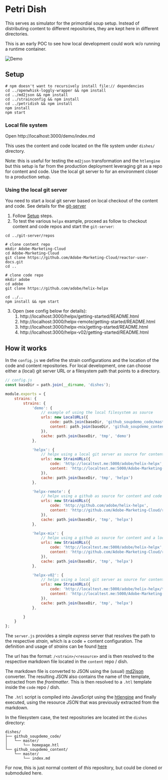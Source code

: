 Petri Dish
==========

This serves as simulator for the primordial soup setup. Instead of distributing content to different repositories, they are kept here in different directories.

This is an early POC to see how local development could work w/o running a runtime container.

![Demo](docs/demo.gif)

Setup
-----------

```
# npm doesn't want to recursively install file:// dependencies 
cd ../openwhisk-loggly-wrapper && npm install
cd ../md2json && npm install
cd ../strainconfig && npm install
cd ../petridish && npm install
npm install
npm start
```

### Local file system

Open http://localhost:3000/demo/index.md

This uses the content and code located on the file system under `dishes/` directory.

Note: this is useful for testing the `md2json` transformation and the `htlengine` but this setup is far from the production deployment leveraging git as a repo for content and code.
Use the local git server to for an environment closer to a production setup.

### Using the local git server

 You need to start a local git server based on local checkout of the content and code. See details for the [git-server](../git-server)

1. Follow [Setup](#Setup) steps.
2. To test the various `helpx` example, proceed as follow to checkout content and code repos and start the `git-server`:

```
cd ../git-server/repos

# clone content repo
mkdir Adobe-Marketing-Cloud
cd Adobe-Marketing-Cloud
git clone https://github.com/Adobe-Marketing-Cloud/reactor-user-docs.git
cd ..

# clone code repo
mkdir adobe
cd adobe
git clone https://github.com/adobe/helix-helpx

cd ../..
npm install && npm start
````

3. Open (see config below for details):
    1. http://localhost:3000/helpx/getting-started/README.html
    1. http://localhost:3000/helpx-remote/getting-started/README.html
    1. http://localhost:3000/helpx-mix/getting-started/README.html
    1. http://localhost:3000/helpx-v02/getting-started/README.html

How it works
------------

In the `config.js` we define the strain configurations and the location of the code and content repositories.
For local development, one can choose either a (local) git server URL or a filesystem path that points to a directory.

```js
// config.js
const baseDir = path.join(__dirname, 'dishes');

module.exports = {
    strains: {
        strains: {
            'demo': {
                // example of using the local filesystem as source
                urls: new LocalURLs({
                    code: path.join(baseDir, 'github_soupdemo_code/master'),
                    content: path.join(baseDir, 'github_soupdemo_content/master')
                }),
                cache: path.join(baseDir, 'tmp', 'demo')
            },

            'helpx': {
                // helpx using a local git server as source for content and code
                urls: new StrainURLs({
                    code: 'http://localtest.me:5000/adobe/helix-helpx',
                    content: 'http://localtest.me:5000/Adobe-Marketing-Cloud/reactor-user-docs'
                }),
                cache: path.join(baseDir, 'tmp', 'helpx')
            },

            'helpx-remote': {
                // helpx using a github as source for content and code
                urls: new StrainURLs({
                    code: 'http://github.com/adobe/helix-helpx',
                    content: 'http://github.com/Adobe-Marketing-Cloud/reactor-user-docs'
                }),
                cache: path.join(baseDir, 'tmp', 'helpx')
            },

            'helpx-mix': {
                // helpx using a github as source for content and a local git server as source for code
                urls: new StrainURLs({
                    code: 'http://localtest.me:5000/adobe/helix-helpx',
                    content: 'http://github.com/Adobe-Marketing-Cloud/reactor-user-docs'
                }),
                cache: path.join(baseDir, 'tmp', 'helpx')
            },

            'helpx-v02': {
                // helpx using a local git server as source for content and code but branch v0.1 (sample release tag) of the code.
                urls: new StrainURLs({
                    code: 'http://localtest.me:5000/adobe/helix-helpx/tree/v0.2',
                    content: 'http://localtest.me:5000/Adobe-Marketing-Cloud/reactor-user-docs/tree/master'
                }),
                cache: path.join(baseDir, 'tmp', 'helpx')
            },

        }
    }
};
```

The `server.js` provides a simple _express_ server that resolves the path to the respective _strain_, which is a 
code + content configuration. The definition and usage of _strains_ can be found [here](https://github.com/adobe/project-helix/blob/master/prototypes/README.md#strains)

The url has the format: `/<strain>/<resource>` and is then resolved to the respective markdown file located in the `content` repo / dish.

The markdown file is converted to JSON using the (usual) [md2json](../md2json) converter. The resulting JSON also contains
the name of the template, extracted from the _frontmatter_. This is then resolved to a `.htl` template inside the `code` repo / dish.

The `.htl` script is compiled into JavaScript using the [htlengine](../htlengine) and finally executed, using the 
resource JSON that was previously extracted from the markdown.

In the filesystem case, the test repositories are located int the  `dishes` directory:

```
dishes/
├── github_soupdemo_code/
│   └── master/
│       └── homepage.htl
└── github_soupdemo_content/
    └── master/
        └── index.md
```

For now, this is just normal content of _this_ repository, but could be cloned or submoduled here.
